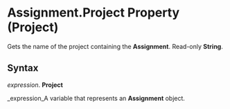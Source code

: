 
# Assignment.Project Property (Project)

Gets the name of the project containing the  **Assignment**. Read-only  **String**.


## Syntax

 _expression_. **Project**

 _expression_A variable that represents an  **Assignment** object.

